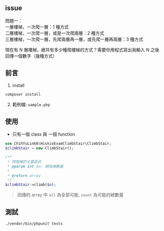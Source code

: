 ## issue 

問題一：  
一層樓梯，一次爬一層：1 種方式  
二層樓梯，一次爬一層，或是一次爬兩層：2 種方式  
三層樓梯，一次爬一層，先爬兩層再一層，或先爬一層再兩層：3 種方式  

現在有 N 層樓梯，總共有多少種爬樓梯的方式？需要你用程式寫出我輸入 N 之後回傳一個數字（幾種方式）  

## 前言

1. install
```bash
composer install
```
2. 範例檔: `sample.php`

## 使用

- 只有一個 class 與 一個 function
```php
use ChihYuLin66\HiskioExamClimbStair\ClimbStair;
$climbStair = new ClimbStair(); 

/**
 * 爬階梯的主要函式 
 * @param int $n: 總階梯數量
 * 
 * @return array
 */
$climbStair->climb($n);
```
> 回傳的 array 中 `all` 為全部可能, `count` 為可能的總數量

## 測試

```bash
./vendor/bin/phpunit tests
```